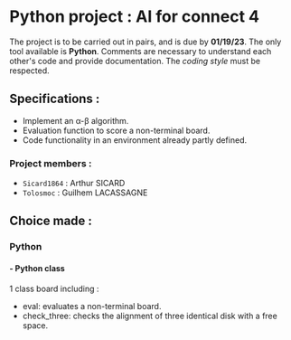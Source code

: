 # Python project : AI for connect 4

The project is to be carried out in pairs, and is due by **01/19/23**.
The only tool available is **Python**.
Comments are necessary to understand each other's code and provide documentation.
The *coding style* must be respected. 

## Specifications :

- Implement an α-β algorithm.
- Evaluation function to score a non-terminal board.
- Code functionality in an environment already partly defined.

### Project members :

- `Sicard1864` : Arthur SICARD
- `Tolosmoc` : Guilhem LACASSAGNE

## Choice made :

### Python


#### - Python class
  1 class board including :
  - eval: evaluates a non-terminal board.
  - check_three: checks the alignment of three identical disk with a free space.
  
